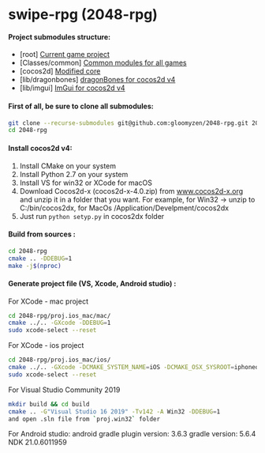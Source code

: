 # swipe-rpg (2048-rpg)

#### Project submodules structure:

- [root] [Current game project]([https://github.com/gloomyzen/2048-rpg])
- [Classes/common] [Common modules for all games]([https://github.com/gloomyzen/cocos2d-common])
- [cocos2d] [Modified core]([https://github.com/gloomyzen/cocos2d])
- [lib/dragonbones] [dragonBones for cocos2d v4]([https://github.com/gloomyzen/cocos2d-dragonbones])
- [lib/imgui] [ImGui for cocos2d v4]([https://github.com/gloomyzen/cocos2d-x-imgui])

#### First of all, be sure to clone all submodules:
```bash
git clone --recurse-submodules git@github.com:gloomyzen/2048-rpg.git 2048-rpg 
cd 2048-rpg
```

#### Install cocos2d v4:
1. Install CMake on your system
2. Install Python 2.7 on your system
2. Install VS for win32 or XCode for macOS
3. Download Cocos2d-x (cocos2d-x-4.0.zip) from www.cocos2d-x.org and unzip it in a folder that you want.
For example, for Win32 -> unzip to C:/bin/cocos2dx, for MacOs /Application/Develpment/cocos2dx
4. Just run `python setyp.py` in cocos2dx folder

#### Build from sources :
```bash
cd 2048-rpg
cmake .. -DDEBUG=1
make -j$(nproc)
```

#### Generate project file (VS, Xcode, Android studio) :

For XCode - mac project
```bash
cd 2048-rpg/proj.ios_mac/mac/
cmake ../.. -GXcode -DDEBUG=1
sudo xcode-select --reset
```

For XCode - ios project
```bash
cd 2048-rpg/proj.ios_mac/ios/
cmake ../.. -GXcode -DCMAKE_SYSTEM_NAME=iOS -DCMAKE_OSX_SYSROOT=iphoneos
sudo xcode-select --reset
```

For Visual Studio Community 2019
```bash
mkdir build && cd build
cmake .. -G"Visual Studio 16 2019" -Tv142 -A Win32 -DDEBUG=1
and open .sln file from `proj.win32` folder
```

For Android studio:
android gradle plugin version: 3.6.3
gradle version: 5.6.4
NDK 21.0.6011959